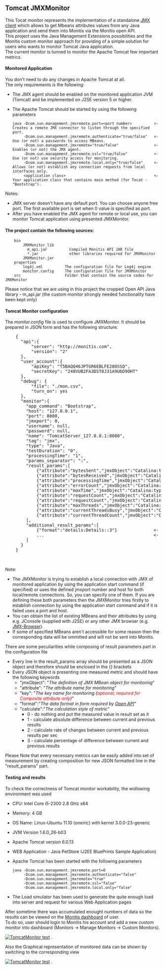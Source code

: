 ## Tomcat JMXMonitor ##

This Tocat monitor represents the implementation of a standalone [JMX client](https://github.com/monitisexchange/Monitis-Java-Plugins/tree/master/JMX-Monitor) which allows to get Mbeans attributes values from any Java application and send them into Monitis via the Monitis open API.  
This project uses the Java Management Extensions possibilities and the Monitis custom monitor approach for providing of a simple solution for users who wants to monitor Tomcat Java application.  
The current monitor is tunned to monitor the Apache Tomcat few important metrics.  

#### Monitored Application ####

You don't need to do any changes in Apache Tomcat at all.  
The only requirements is the following:  

  - The JMX agent should be enabled on the monitored application JVM (Tomcat) and be implemented on J2SE version 5 or higher.
  - The Apache Tomcat should be started by using the following parameters
 
        java -Dcom.sun.management.jmxremote.port=<port number>          <- Creates a remote JMX connector to listen through the specified port.
             -Dcom.sun.management.jmxremote.authenticate="true/false"   <- Use (or not) a passwords to access MBeans.
             -Dcom.sun.management.jmxremote="true/false"                <- Enables (or not) the JMX agent.
             -Dcom.sun.management.jmxremote.ssl="true/false"            <- Use (or not) use security access for monitoring.
             -Dcom.sun.management.jmxremote.local.only="true/false"     <- Allows (or not) establish any connection requests from local interfaces only.
             <application class>                                        <- Your application class that contains main method (for Tocat - "Bootstrap").



Notes:

  - JMX server doesn't have any default port. You can choose anyone free port. The first available port is set when 0 value is specified  as port.
  - After you have enabled the JMX agent for remote or local use, you can monitor Tomcat application using presented JMXMonitor.


#### The project contain the following sources: ####

        bin
            JMXMonitor_lib
              m_api.jar          Compiled Monitis API JAR file  
              *.jar              other libraries required for JMXMonitor
            JMXMonitor.jar
        properties
            log4j.xml          The configuration file for Log4j engine
            monitor.config     The configuration file for JMXMonitor
        src                    Folder that contain the source codes for JMXMonitor

Please notice that we are using in this project the cropped Open API Java library - m_api.jar (the custom monitor strongly needed functionality have been kept only)  

#### Tomcat Monitor configuration ####

The _monitor.config_ file is used to configure JMXMonitor. It should be prepared in JSON form and has the following structure.

   <pre markdown="1">
	{
	  "api":{
	      "server": "http://monitis.com",                        <- Monitis server URL that support Monitis Open API <i>(optional; the default value - http://monitis.com)</i>
	      "version": "2"                                         <- Open API version <i>(optional; the default value - 2)</i>
	  },
	  "user_account":{
	      "apiKey": "T5BAQQ46JPTGR6EBLFE28OSSQ",                 <- The personal API key that can be obtained from Monitis user account <b>(mandatory)</b>
	      "secretKey": "248VUB2FA3DST8J31A9U6D9OHT"              <- The personal secret key that can be obtained from Monitis user account <b>(mandatory)</b>
	  },
	  "debug": {
	      "file": "./mon.csv",                                   <- Put results into file while DEBUG mode instead of send them into Monitis
	      "turn_on": yes                                         <- Switch on/off debug mode
	  },
	  "monitor":{
  		"app_command": "Bootstrap",                          <- The monitored application start command 
  		"host": "127.0.0.1",                                 <- The monitored application host IP <i>(optional; the default value - "localhost")</i>
		"port": 8080,                                        <- The listen port for Tomcat servlet
  		"jmxport": 0,                                        <- The monitored application JMX port number <i>(optional; the default value - 0)</i>
  		"username": null,                                    <- The monitored applcation JMX access credentials (user name)
  		"password": null,                                    <- The monitored applcation JMX access credentials (user password)
		"name": "TomcatServer_127.0.0.1:8080",               <- The name for JMXMonitor to be register <b>(mandatory)</b>
		"tag": "jmx",                                        <- The tag for JMXMonitor to be register <b>(mandatory)</b>
		"type": "Java",                                      <- The type for JMXMonitor to be register <b>(mandatory)</b>
		"testDuration": "0",                                 <- The duration of monitoring [min] (0 - infinitely)
		"processingTime": "1",                               <- The periodicity of sending measuring data into Monitis [min]
		"params_separator": ":",                             <- The separator
		"result_params":[                                    <- The array of definitions for send parameters into Monitis (each element of array is JSON object)
		    {"attribute":"bytesSent","jmxObject":"Catalina:type=GlobalRequestProcessor,name=http-XXXX","format":"bytesSent:bytesSent:dif:2", "calculate":1},
		    {"attribute":"bytesReceived","jmxObject":"Catalina:type=GlobalRequestProcessor,name=http-XXXX","format":"bytesReceived:bytesReceived:dif:2", "calculate":1},
		    {"attribute":"processingTime","jmxObject":"Catalina:type=GlobalRequestProcessor,name=http-XXXX","format":"processingTime:processingTime:dif:2", "calculate":1},
		    {"attribute":"errorCount","jmxObject":"Catalina:type=GlobalRequestProcessor,name=http-XXXX","format":"errorCount:errorCount:dif:2", "calculate":1},
		    {"attribute":"maxTime","jmxObject":"Catalina:type=GlobalRequestProcessor,name=http-XXXX","format":"maxTime:maxTime::2", "calculate":0},
		    {"attribute":"requestCount","jmxObject":"Catalina:type=GlobalRequestProcessor,name=http-XXXX","format":"requestCount:requestCount:dif:2", "calculate":1},
		    {"attribute":"requestCount","jmxObject":"Catalina:type=GlobalRequestProcessor,name=http-XXXX","format":"requestCountps:requestCount:ps:2", "calculate":2},
		    {"attribute":"maxThreads","jmxObject":"Catalina:type=ThreadPool,name=http-XXXX","format":"maxThreads:maxThreads::2", "calculate":0},
		    {"attribute":"currentThreadsBusy","jmxObject":"Catalina:type=ThreadPool,name=http-XXXX","format":"currentThreadsBusy:currentThreadsBusy::2", "calculate":0},
		    {"attribute":"currentThreadCount","jmxObject":"Catalina:type=ThreadPool,name=http-XXXX","format":"currentThreadCount:currentThreadCount::2", "calculate":0}
		],
		"additional_result_params":[                         <- The array of definitions for send aditional parameters into Monitis (each element of array is JSON object)
			{"format":"details:Details::3"}              <- The data format in form required by <a href="http://monitis.com/api/api.html#addCustomMonitor">Open API</a>
			...                                          <- Additional parameters (JSON objects)
		]
	  }
	}

   </pre>

Note:  

  - The JMXMonitor is trying to establish a local connection with JMX of monitored application by using the application start command (if specified) or uses the defined jmxport number and host for both local/remote connections. So, you can specify one of them. If you are defining these both parameters then the JMXMonitor tries firstly to establish connection by using the application start command and if it is failed uses a port and host.
  - You can obtain the list of existing MBeans and their attributes by using e.g. JConsole (supplied with J2SE) or any other JMX browser (e.g. <a href="https://github.com/monitisexchange/Monitis-Java-Plugins/tree/master/JMX-Browser">JMX-Browser</a>).
  - If some of specified MBeans aren't accessible for some reason then the corresponding data will be ommitted and will not be sent into Monitis.
 
There are some peculiarities while composing of result parameters part in the configuration file  

  - Every line in the result_params array should be presented as a JSON object and therefore should be enclosed in the {} brackets
  - Every JSON object is presenting one measured metric and should have the following keywords
     - "jmxObject": "_The definition of JMX MBean object for monitoring_"
     - "attribute": "_The attribute name for monitoring_"
     - "key": "_The key name for monitoring (<font color=red>optional; required for Composite attribute only</font>)_"
     - "format":"_The data format in form required by <a href="http://monitis.com/api/api.html#addCustomMonitor">Open API</a>_"
     - "calculate":"_The calculation style of metric_"
        - 0 - do nothing and put the measured value in result set as it
        - 1 - calculate absolute difference between current and previous results
        - 2 - calculate rate of changes between current and previous results per sec
        - 3 - calculate percentage of difference between current and previous results

Please Note that every necessary metrics can be easily added into set of measurement by creating composition for new JSON formatted line in the "result_params" part.  

#### Testing and results ####

To check the correctness of Tomcat monitor workability, the wollowing environment was used

  - CPU:	Intel Core i5-2300 2.8 GHz x64
  - Memory:	4 GB
  - OS Name:    Linux-Ubuntu 11.10 (oneiric) with kernel 3.0.0-23-generic
  - JVM Version 1.6.0_26-b03
  - Apache Tomcat version 6.0.13 
  - WEB Application - Java PetStore (J2EE BluePrints Sample Application)
  - Apache Tomcat has been started with the following parameters

        java -Dcom.sun.management.jmxremote.port=0 
             -Dcom.sun.management.jmxremote.authenticate="false" 
             -Dcom.sun.management.jmxremote="true" 
             -Dcom.sun.management.jmxremote.ssl="false" 
             -Dcom.sun.management.jmxremote.local.only="false" 

  -  The Load simulator has been used to generate the quite enough load into server and request for various Web Application pages

After sometime there was accumulated enought numbers of data so the results can be viewed on the [Monitis dashboard](http://www.monitis.com) of user.  
To do so, user should login to Monitis his account and add a new custom monitor into dashboard (Monitors -> Manage Monitors -> Custom Monitors).  

<a href="http://i.imgur.com/0sphl"><img src="http://i.imgur.com/0sphl.png" title="TomcatMonitor test" /></a> .  


Also the Graphical representation of monitored data can be shown by switching to the corresponding view  

<a href="http://i.imgur.com/tjPGE"><img src="http://i.imgur.com/tjPGE.png" title="TomcatMonitor test" /></a> .  





